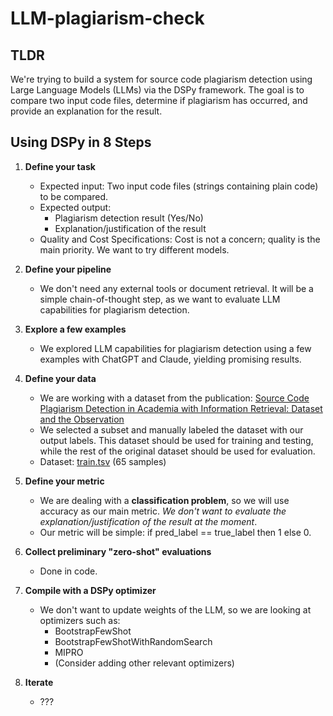# LLM-plagiarism-check

## TLDR

We're trying to build a system for source code plagiarism detection using Large Language Models (LLMs) via the DSPy framework. The goal is to compare two input code files, determine if plagiarism has occurred, and provide an explanation for the result.

## Using DSPy in 8 Steps

1. **Define your task**
   - Expected input: Two input code files (strings containing plain code) to be compared.
   - Expected output:
     - Plagiarism detection result (Yes/No)
     - Explanation/justification of the result
   - Quality and Cost Specifications: Cost is not a concern; quality is the main priority. We want to try different models.

2. **Define your pipeline**
   - We don't need any external tools or document retrieval. It will be a simple chain-of-thought step, as we want to evaluate LLM capabilities for plagiarism detection.

3. **Explore a few examples**
   - We explored LLM capabilities for plagiarism detection using a few examples with ChatGPT and Claude, yielding promising results.

4. **Define your data**
   - We are working with a dataset from the publication: [Source Code Plagiarism Detection in Academia with Information Retrieval: Dataset and the Observation](https://github.com/oscarkarnalim/sourcecodeplagiarismdataset/blob/master/IR-Plag-Dataset.zip)
   - We selected a subset and manually labeled the dataset with our output labels. This dataset should be used for training and testing, while the rest of the original dataset should be used for evaluation.
   - Dataset: [train.tsv](/data/train.tsv) (65 samples)

5. **Define your metric**
   - We are dealing with a **classification problem**, so we will use accuracy as our main metric. *We don't want to evaluate the explanation/justification of the result at the moment*.
   - Our metric will be simple: if pred_label == true_label then 1 else 0.

6. **Collect preliminary "zero-shot" evaluations**
   - Done in code.

7. **Compile with a DSPy optimizer**
   - We don't want to update weights of the LLM, so we are looking at optimizers such as:
     - BootstrapFewShot
     - BootstrapFewShotWithRandomSearch
     - MIPRO
     - (Consider adding other relevant optimizers)

8. **Iterate**
    - ???
